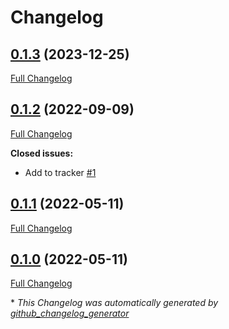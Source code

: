 # Changelog

## [0.1.3](https://github.com/buluma/ansible-role-mssql/tree/0.1.3) (2023-12-25)

[Full Changelog](https://github.com/buluma/ansible-role-mssql/compare/0.1.2...0.1.3)

## [0.1.2](https://github.com/buluma/ansible-role-mssql/tree/0.1.2) (2022-09-09)

[Full Changelog](https://github.com/buluma/ansible-role-mssql/compare/0.1.1...0.1.2)

**Closed issues:**

- Add to tracker [\#1](https://github.com/buluma/ansible-role-mssql/issues/1)

## [0.1.1](https://github.com/buluma/ansible-role-mssql/tree/0.1.1) (2022-05-11)

[Full Changelog](https://github.com/buluma/ansible-role-mssql/compare/0.1.0...0.1.1)

## [0.1.0](https://github.com/buluma/ansible-role-mssql/tree/0.1.0) (2022-05-11)

[Full Changelog](https://github.com/buluma/ansible-role-mssql/compare/e5ea27da1aa6fc888a983968e6eee66b1779e311...0.1.0)



\* *This Changelog was automatically generated by [github_changelog_generator](https://github.com/github-changelog-generator/github-changelog-generator)*

